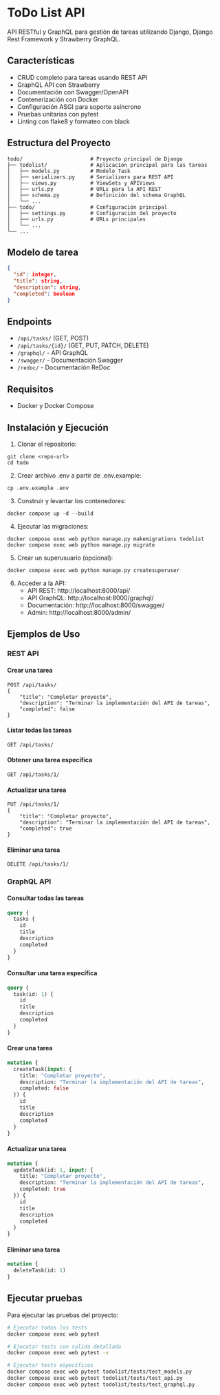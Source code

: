 # ToDo List API

API RESTful y GraphQL para gestión de tareas utilizando Django, Django Rest Framework y Strawberry GraphQL.

## Características

- CRUD completo para tareas usando REST API
- GraphQL API con Strawberry
- Documentación con Swagger/OpenAPI
- Contenerización con Docker
- Configuración ASGI para soporte asíncrono
- Pruebas unitarias con pytest
- Linting con flake8 y formateo con black

## Estructura del Proyecto

```
todo/                      # Proyecto principal de Django
├── todolist/              # Aplicación principal para las tareas
│   ├── models.py          # Modelo Task
│   ├── serializers.py     # Serializers para REST API
│   ├── views.py           # ViewSets y APIViews
│   ├── urls.py            # URLs para la API REST
│   ├── schema.py          # Definición del schema GraphQL
│   └── ...
├── todo/                  # Configuración principal
│   ├── settings.py        # Configuración del proyecto
│   ├── urls.py            # URLs principales
│   └── ...
└── ...
```

## Modelo de tarea

```json
{
  "id": integer,
  "title": string,
  "description": string,
  "completed": boolean
}
```

## Endpoints

- `/api/tasks/` (GET, POST)
- `/api/tasks/{id}/` (GET, PUT, PATCH, DELETE)
- `/graphql/` - API GraphQL
- `/swagger/` - Documentación Swagger
- `/redoc/` - Documentación ReDoc

## Requisitos

- Docker y Docker Compose

## Instalación y Ejecución

1. Clonar el repositorio:
```
git clone <repo-url>
cd todo
```

2. Crear archivo .env a partir de .env.example:
```
cp .env.example .env
```

3. Construir y levantar los contenedores:
```
docker compose up -d --build
```

4. Ejecutar las migraciones:
```
docker compose exec web python manage.py makemigrations todolist
docker compose exec web python manage.py migrate
```

5. Crear un superusuario (opcional):
```
docker compose exec web python manage.py createsuperuser
```

6. Acceder a la API:
   - API REST: http://localhost:8000/api/
   - API GraphQL: http://localhost:8000/graphql/
   - Documentación: http://localhost:8000/swagger/
   - Admin: http://localhost:8000/admin/

## Ejemplos de Uso

### REST API

#### Crear una tarea
```
POST /api/tasks/
{
    "title": "Completar proyecto",
    "description": "Terminar la implementación del API de tareas",
    "completed": false
}
```

#### Listar todas las tareas
```
GET /api/tasks/
```

#### Obtener una tarea específica
```
GET /api/tasks/1/
```

#### Actualizar una tarea
```
PUT /api/tasks/1/
{
    "title": "Completar proyecto",
    "description": "Terminar la implementación del API de tareas",
    "completed": true
}
```

#### Eliminar una tarea
```
DELETE /api/tasks/1/
```

### GraphQL API

#### Consultar todas las tareas
```graphql
query {
  tasks {
    id
    title
    description
    completed
  }
}
```

#### Consultar una tarea específica
```graphql
query {
  task(id: 1) {
    id
    title
    description
    completed
  }
}
```

#### Crear una tarea
```graphql
mutation {
  createTask(input: {
    title: "Completar proyecto",
    description: "Terminar la implementación del API de tareas",
    completed: false
  }) {
    id
    title
    description
    completed
  }
}
```

#### Actualizar una tarea
```graphql
mutation {
  updateTask(id: 1, input: {
    title: "Completar proyecto",
    description: "Terminar la implementación del API de tareas",
    completed: true
  }) {
    id
    title
    description
    completed
  }
}
```

#### Eliminar una tarea
```graphql
mutation {
  deleteTask(id: 1)
}
```

## Ejecutar pruebas

Para ejecutar las pruebas del proyecto:

```bash
# Ejecutar todos los tests
docker compose exec web pytest

# Ejecutar tests con salida detallada
docker compose exec web pytest -v

# Ejecutar tests específicos
docker compose exec web pytest todolist/tests/test_models.py
docker compose exec web pytest todolist/tests/test_api.py
docker compose exec web pytest todolist/tests/test_graphql.py
```
